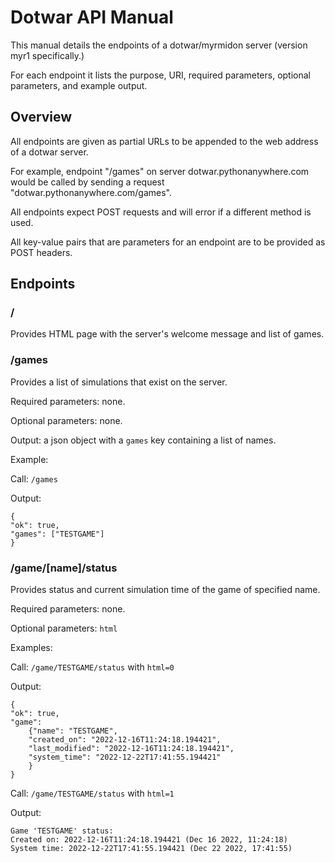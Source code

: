 # Dotwar API Manual
This manual details the endpoints of a dotwar/myrmidon server (version myr1 specifically.)

For each endpoint it lists the purpose, URI, required parameters, optional parameters, and example output.

## Overview
All endpoints are given as partial URLs to be appended to the web address of a dotwar server.

For example, endpoint "/games" on server dotwar.pythonanywhere.com would be called by sending a request "dotwar.pythonanywhere.com/games".

All endpoints expect POST requests and will error if a different method is used.

All key-value pairs that are parameters for an endpoint are to be provided as POST headers.

## Endpoints

### /
Provides HTML page with the server's welcome message and list of games.

### /games

Provides a list of simulations that exist on the server.

Required parameters: none.

Optional parameters: none.

Output: a json object with a `games` key containing a list of names.

Example:

Call: `/games`

Output: 

    {
    "ok": true,
    "games": ["TESTGAME"]
    }

### /game/[name]/status
Provides status and current simulation time of the game of specified name.

Required parameters: none.

Optional parameters: `html`

Examples: 

Call: `/game/TESTGAME/status` with `html=0`

Output: 

    {
    "ok": true,
    "game": 
        {"name": "TESTGAME", 
        "created_on": "2022-12-16T11:24:18.194421", 
        "last_modified": "2022-12-16T11:24:18.194421", 
        "system_time": "2022-12-22T17:41:55.194421"
        }
    }

Call: `/game/TESTGAME/status` with `html=1`

Output: 
```
Game 'TESTGAME' status:
Created on: 2022-12-16T11:24:18.194421 (Dec 16 2022, 11:24:18)
System time: 2022-12-22T17:41:55.194421 (Dec 22 2022, 17:41:55)
```
